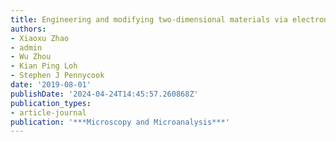 ```yaml
---
title: Engineering and modifying two-dimensional materials via electron beams
authors:
- Xiaoxu Zhao
- admin
- Wu Zhou
- Kian Ping Loh
- Stephen J Pennycook
date: '2019-08-01'
publishDate: '2024-04-24T14:45:57.260868Z'
publication_types:
- article-journal
publication: '***Microscopy and Microanalysis***'
---
```

